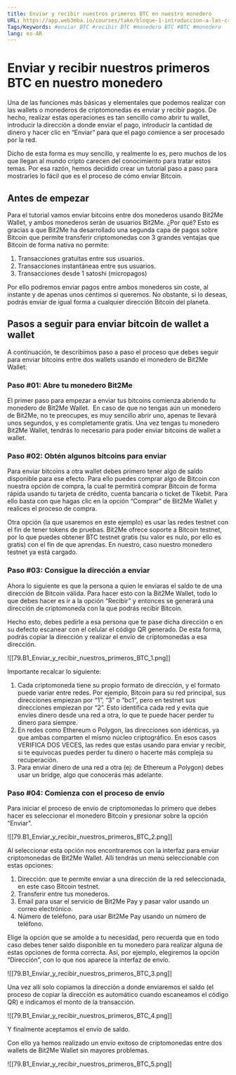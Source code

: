 ```yaml
---
title: Enviar y recibir nuestros primeros BTC en nuestro monedero
URL: https://app.web3mba.io/courses/take/bloque-1-introduccion-a-las-criptomonedas/texts/36123271-u10-1-enviar-y-recibir-nuestros-primeros-btc-en-nuestro-monedero
Tags/Keywords: #enviar BTC #recibir BTC #monedero BTC #BTC #monedero
lang: es-AR
---
```

# Enviar y recibir nuestros primeros BTC en nuestro monedero
Una de las funciones más básicas y elementales que podemos realizar con las wallets o monederos de criptomonedas es enviar y recibir pagos. De hecho, realizar estas operaciones es tan sencillo como abrir tu wallet, introducir la dirección a donde enviar el pago, introducir la cantidad de dinero y hacer clic en “Enviar” para que el pago comience a ser procesado por la red.

Dicho de esta forma es muy sencillo, y realmente lo es, pero muchos de los que llegan al mundo cripto carecen del conocimiento para tratar estos temas. Por esa razón, hemos decidido crear un tutorial paso a paso para mostrarles lo fácil que es el proceso de cómo enviar Bitcoin.

## Antes de empezar
Para el tutorial vamos enviar bitcoins entre dos monederos usando Bit2Me Wallet, y ambos monederos serán de usuarios Bit2Me. ¿Por qué? Esto es gracias a que Bit2Me ha desarrollado una segunda capa de pagos sobre Bitcoin que permite transferir criptomonedas con 3 grandes ventajas que Bitcoin de forma nativa no permite:
1. Transacciones gratuitas entre sus usuarios.
2. Transacciones instantáneas entre sus usuarios.
3. Transacciones desde 1 satoshi (micropagos)

Por ello podremos enviar pagos entre ambos monederos sin coste, al instante y de apenas unos céntimos si queremos. No obstante, si lo deseas, podrás enviar de igual forma a cualquier dirección Bitcoin del planeta.

## Pasos a seguir para enviar bitcoin de wallet a wallet
A continuación, te describimos paso a paso el proceso que debes seguir para enviar bitcoins entre dos wallets usando el monedero de Bit2Me Wallet:

### Paso #01: Abre tu monedero Bit2Me
El primer paso para empezar a enviar tus bitcoins comienza abriendo tu monedero de Bit2Me Wallet.  En caso de que no tengas aún un monedero de Bit2Me, no te preocupes, es muy sencillo abrir uno, apenas te llevará unos segundos, y es completamente gratis. Una vez tengas tu monedero Bit2Me Wallet, tendrás lo necesario para poder enviar bitcoins de wallet a wallet.

### Paso #02: Obtén algunos bitcoins para enviar
Para enviar bitcoins a otra wallet debes primero tener algo de saldo disponible para ese efecto. Para ello puedes comprar algo de Bitcoin con nuestra opción de compra, la cual te permitirá comprar Bitcoin de forma rápida usando tu tarjeta de crédito, cuenta bancaria o ticket de Tikebit. Para ello basta con que hagas clic en la opción “Comprar” de Bit2Me Wallet y realices el proceso de compra. 

Otra opción (la que usaremos en este ejemplo) es usar las redes testnet con el fin de tener tokens de pruebas. Bit2Me ofrece soporte a Bitcoin testnet, por lo que puedes obtener BTC testnet gratis (su valor es nulo, por ello es gratis) con el fin de que aprendas. En nuestro, caso nuestro monedero testnet ya está cargado.  

### Paso #03: Consigue la dirección a enviar
Ahora lo siguiente es que la persona a quien le enviaras el saldo te de una dirección de Bitcoin válida. Para hacer esto con la Bit2Me Wallet, todo lo que debes hacer es ir a la opción “Recibir” y entonces se generará una dirección de criptomoneda con la que podrás recibir Bitcoin.

Hecho esto, debes pedirle a esa persona que te pase dicha dirección o en su defecto escanear con el celular el código QR generado. De esta forma, podrás copiar la dirección y realizar el envío de criptomonedas a esa dirección.

![[79.B1_Enviar_y_recibir_nuestros_primeros_BTC_1.png]]

Importante recalcar lo siguiente:
1. Cada criptomoneda tiene su propio formato de dirección, y el formato puede variar entre redes. Por ejemplo, Bitcoin para su red principal, sus direcciones empiezan por “1”, “3” o “bc1”, pero en testnet sus direcciones empiezan por “2”. Esto identifica cada red y evita que envíes dinero desde una red a otra, lo que te puede hacer perder tu dinero para siempre. 
2. En redes como Ethereum o Polygon, las direcciones son idénticas, ya que ambas comparten el mismo núcleo criptográfico. En esos casos VERIFICA DOS VECES, las redes que estas usando para enviar y recibir, si te equivocas puedes perder tu dinero o hacerte más compleja su recuperación.
3. Para enviar dinero de una red a otra (ej: de Ethereum a Polygon) debes usar un bridge, algo que conocerás más adelante.

### Paso #04: Comienza con el proceso de envío
Para iniciar el proceso de envío de criptomonedas lo primero que debes hacer es seleccionar el monedero Bitcoin y presionar sobre la opción “Enviar”.

![[79.B1_Enviar_y_recibir_nuestros_primeros_BTC_2.png]]

Al seleccionar esta opción nos encontraremos con la interfaz para enviar criptomonedas de Bit2Me Wallet. Allí tendrás un menú seleccionable con estas opciones:

1. Dirección: que te permite enviar a una dirección de la red seleccionada, en este caso Bitcoin testnet. 
2. Transferir entre tus monederos.
3. Email para usar el servicio de Bit2Me Pay y pasar valor usando un correo electrónico.
4. Número de teléfono, para usar Bit2Me Pay usando un número de teléfono.

Elige la opción que se amolde a tu necesidad, pero recuerda que en todo caso debes tener saldo disponible en tu monedero para realizar alguna de estas opciones de forma correcta. Así, por ejemplo, elegiremos la opción “Dirección”, con lo que nos aparece la interfaz de envío.

![[79.B1_Enviar_y_recibir_nuestros_primeros_BTC_3.png]]

Una vez allí solo copiamos la dirección a donde enviaremos el saldo (el proceso de copiar la dirección es automático cuando escaneamos el código QR) e indicamos el monto de la transacción.

![[79.B1_Enviar_y_recibir_nuestros_primeros_BTC_4.png]]

Y finalmente aceptamos el envío de saldo.

Con ello ya hemos realizado un envío exitoso de criptomonedas entre dos wallets de Bit2Me Wallet sin mayores problemas.

![[79.B1_Enviar_y_recibir_nuestros_primeros_BTC_5.png]]